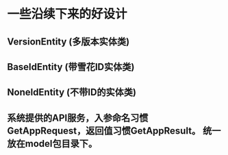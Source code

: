 # 一些沿续下来的好设计

## VersionEntity (多版本实体类)

## BaseIdEntity (带雪花ID实体类)

## NoneIdEntity (不带ID的实体类)

## 系统提供的API服务，入参命名习惯GetAppRequest，返回值习惯GetAppResult。 统一放在model包目录下。
